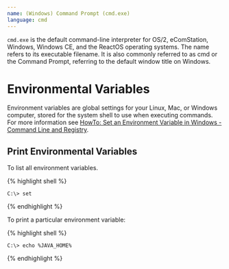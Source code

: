 ```yaml
---
name: (Windows) Command Prompt (cmd.exe)
language: cmd
---
```


`cmd.exe` is the default command-line interpreter for OS/2, eComStation, Windows, Windows CE, and the ReactOS operating systems. The name refers to its executable filename. It is also commonly referred to as cmd or the Command Prompt, referring to the default window title on Windows.
<!--more-->

# Environmental Variables

Environment variables are global settings for your Linux, Mac, or Windows computer, stored for the system shell to use when executing commands. For more information see [HowTo: Set an Environment Variable in Windows - Command Line and Registry](http://www.dowdandassociates.com/blog/content/howto-set-an-environment-variable-in-windows-command-line-and-registry/).

## Print Environmental Variables

To list all environment variables.

{% highlight shell %}

    C:\> set
   
{% endhighlight %}

To print a particular environment variable:

{% highlight shell %}

    C:\> echo %JAVA_HOME%
   
{% endhighlight %}

